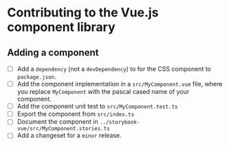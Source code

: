 <!-- @license CC0-1.0 -->

# Contributing to the Vue.js component library

## Adding a component

- [ ] Add a `dependency` (not a `devDependency`) to for the CSS component to `package.json`.
- [ ] Add the component implementation in a `src/MyComponent.vue` file, where you replace `MyComponent` with the pascal cased name of your component.
- [ ] Add the component unit test to `src/MyComponent.test.ts`
- [ ] Export the component from `src/index.ts`
- [ ] Document the component in `../storybook-vue/src/MyComponent.stories.ts`
- [ ] Add a changeset for a `minor` release.
